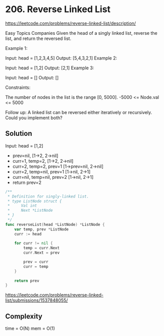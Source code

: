 # 206. Reverse Linked List

<https://leetcode.com/problems/reverse-linked-list/description/>

Easy
Topics
Companies
Given the head of a singly linked list, reverse the list, and return the reversed list.

Example 1:

Input: head = [1,2,3,4,5]
Output: [5,4,3,2,1]
Example 2:

Input: head = [1,2]
Output: [2,1]
Example 3:

Input: head = []
Output: []

Constraints:

The number of nodes in the list is the range [0, 5000].
-5000 <= Node.val <= 5000

Follow up: A linked list can be reversed either iteratively or recursively. Could you implement both?

## Solution

Input: head = [1,2]

- prev=nil, [1->2, 2->nil]
- curr=1, temp=2, [1->2, 2->nil]
- curr=2, temp=2, prev=1 [1->prev=nil, 2->nil]
- curr=2, temp=nil, prev=1 [1->nil, 2->1]
- curr=nil, temp=nil, prev=2 [1->nil, 2->1]
- return prev=2

```go
/**
 * Definition for singly-linked list.
 * type ListNode struct {
 *     Val int
 *     Next *ListNode
 * }
 */
func reverseList(head *ListNode) *ListNode {
    var temp, prev *ListNode
    curr := head
    
    for curr != nil {
        temp = curr.Next
        curr.Next = prev

        prev = curr
        curr = temp
    }
    
    return prev
}
```

<https://leetcode.com/problems/reverse-linked-list/submissions/1537848055/>

## Complexity

time = O(N)
mem = O(1)

